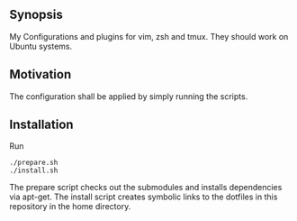 ## Synopsis
My Configurations and plugins for vim, zsh and tmux.
They should work on Ubuntu systems.

## Motivation
The configuration shall be applied by simply running the scripts.

## Installation
Run
```
./prepare.sh
./install.sh
```
The prepare script checks out the submodules and installs dependencies via apt-get.
The install script creates symbolic links to the dotfiles in this repository in the home directory.
